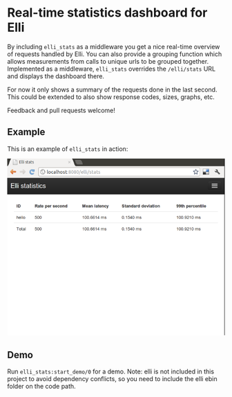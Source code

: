 # Real-time statistics dashboard for Elli

By including `elli_stats` as a middleware you get a nice real-time overview of
requests handled by Elli. You can also provide a grouping function which allows
measurements from calls to unique urls to be grouped together.  Implemented as a
middleware, `elli_stats` overrides the `/elli/stats` URL and displays the
dashboard there.

For now it only shows a summary of the requests done in the last second.
This could be extended to also show response codes, sizes, graphs, etc.

Feedback and pull requests welcome!

## Example

This is an example of `elli_stats` in action:

![Example](/doc/elli_stats_example.png)


## Demo

Run `elli_stats:start_demo/0` for a demo. Note: elli is not included in this
project to avoid dependency conflicts, so you need to include the elli ebin
folder on the code path.

